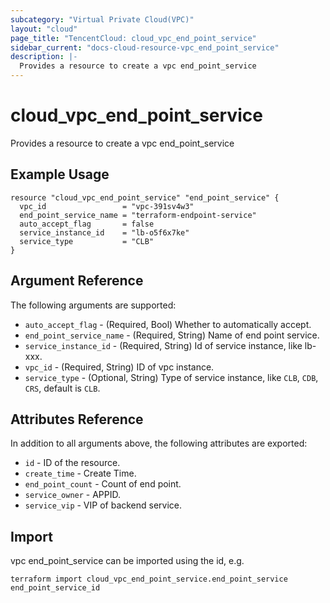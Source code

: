 ```yaml
---
subcategory: "Virtual Private Cloud(VPC)"
layout: "cloud"
page_title: "TencentCloud: cloud_vpc_end_point_service"
sidebar_current: "docs-cloud-resource-vpc_end_point_service"
description: |-
  Provides a resource to create a vpc end_point_service
---
```


# cloud_vpc_end_point_service

Provides a resource to create a vpc end_point_service

## Example Usage

```hcl
resource "cloud_vpc_end_point_service" "end_point_service" {
  vpc_id                 = "vpc-391sv4w3"
  end_point_service_name = "terraform-endpoint-service"
  auto_accept_flag       = false
  service_instance_id    = "lb-o5f6x7ke"
  service_type           = "CLB"
}
```

## Argument Reference

The following arguments are supported:

* `auto_accept_flag` - (Required, Bool) Whether to automatically accept.
* `end_point_service_name` - (Required, String) Name of end point service.
* `service_instance_id` - (Required, String) Id of service instance, like lb-xxx.
* `vpc_id` - (Required, String) ID of vpc instance.
* `service_type` - (Optional, String) Type of service instance, like `CLB`, `CDB`, `CRS`, default is `CLB`.

## Attributes Reference

In addition to all arguments above, the following attributes are exported:

* `id` - ID of the resource.
* `create_time` - Create Time.
* `end_point_count` - Count of end point.
* `service_owner` - APPID.
* `service_vip` - VIP of backend service.


## Import

vpc end_point_service can be imported using the id, e.g.

```
terraform import cloud_vpc_end_point_service.end_point_service end_point_service_id
```

